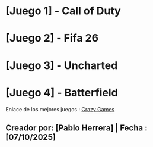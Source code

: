 # [Juego 1] - Call of Duty
# [Juego 2] - Fifa 26
# [Juego 3] - Uncharted
# [Juego 4] - Batterfield






Enlace de los mejores juegos : [Crazy Games ](https://poki.com/ess)

## Creador por:  [Pablo Herrera] | Fecha : [07/10/2025]